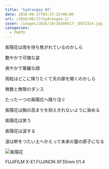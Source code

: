 ```yaml
---
title: 'hydrangea #2'
date: 2016-06-17T03:37:25+00:00
url: /2016/06/17/hydrangea-2/
cover: /images/2016/10/20160617-_DSF2314.jpg
categories:
  - PHOTO
---
```

<!--more-->

紫陽花は雨を待ち焦がれているのかしら

艶やかで可憐な姿

爽やかで華麗な顔

雨粒はどこに降りたくて天の扉を開くのかしら

無数と無限のダンス

たった一つの紫陽花へ降り注ぐ

紫陽花は胸の高まりを抑えきれないように染める

紫陽花は笑う

紫陽花は涙する

涙は幹をつたい土へかえって未来の蕾の原子になる

![紫陽花](/images/2016/10/20160617-_DSF2321.jpg "紫陽花")

FUJIFILM X-E1 FUJINON XF35mm f/1.4
